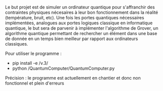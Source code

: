 Le but projet est de simuler un ordinateur quantique pour s'affranchir des contraintes physiques nécesaires à leur bon fonctionnement dans la réalité (température, bruit, etc).
Une fois les portes quantiques nécessaires implémentées, analogues aux portes logiques classique en informatique quantique, le but sera de parvenir à implémenter l'algorithme de Grover, un algorithme quantique permettant de rechercher un élément dans une base de donnée en un temps bien meilleur par rapport aux ordinateurs classiques.

Pour utiliser le programme : 
- pip install -e /v.3/
- python /QuantumComputer/QuantumComputer.py

Précision : le programme est actuellement en chantier et donc non fonctionnel et plein d'erreurs